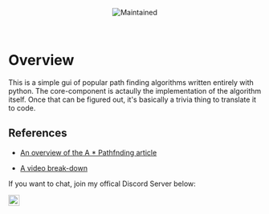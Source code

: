 
<p  align="center">

<img  src="https://img.shields.io/maintenance/yes/2020?style=for-the-badge"  alt="Maintained">

</p>

<br>

# Overview

This is a simple gui of popular path finding algorithms written entirely with python. The core-component is actaully the implementation of the algorithm itself. Once that can be figured out, it's basically a trivia thing to translate it to code.
  
  

## References

  

*  [An overview of the A * Pathfnding article](https://medium.com/@karlmatthes/pathfinding-a-search-algorithm-d77400c89888)

*  [A video break-down](https://www.youtube.com/watch?v=JtiK0DOeI4A&t=2688s)

  
  

If you want to chat, join my offical Discord Server below:

[<img align="left" alt="codeSTACKr | Instagram" width="22px" src="https://cdn.jsdelivr.net/npm/simple-icons@3.4.0/icons/discord.svg" />][discord]


<br/>

[discord]: https://discord.gg/cHMRBNT

  

